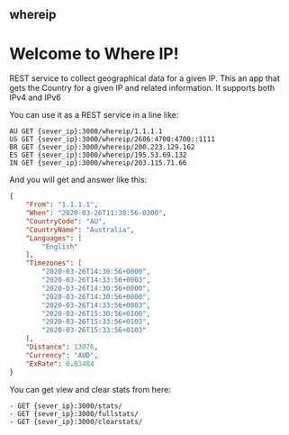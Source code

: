 ## whereip
# Welcome to Where IP!
REST service to collect geographical data for a given IP. This an app that gets the Country for a given IP and related information. It supports both IPv4 and IPv6

You can use it as a REST service in a line like:

```
AU GET {sever_ip}:3000/whereip/1.1.1.1
US GET {sever_ip}:3000/whereip/2606:4700:4700::1111
BR GET {sever_ip}:3000/whereip/200.223.129.162
ES GET {sever_ip}:3000/whereip/195.53.69.132
IN GET {sever_ip}:3000/whereip/203.115.71.66
```

And you will get and answer like this:
```JSON
{
    "From": "1.1.1.1",
    "When": "2020-03-26T11:30:56-0300",
    "CountryCode": "AU",
    "CountryName": "Australia",
    "Languages": [
        "English"
    ],
    "Timezones": [
        "2020-03-26T14:30:56+0000",
        "2020-03-26T14:33:56+0003",
        "2020-03-26T14:30:56+0000",
        "2020-03-26T14:30:56+0000",
        "2020-03-26T14:33:56+0003",
        "2020-03-26T15:30:56+0100",
        "2020-03-26T15:33:56+0103",
        "2020-03-26T15:33:56+0103"
    ],
    "Distance": 13076,
    "Currency": "AUD",
    "ExRate": 0.83484
}
```

You can get view and clear stats from here:
```
- GET {sever_ip}:3000/stats/
- GET {sever_ip}:3000/fullstats/
- GET {sever_ip}:3000/clearstats/
```
